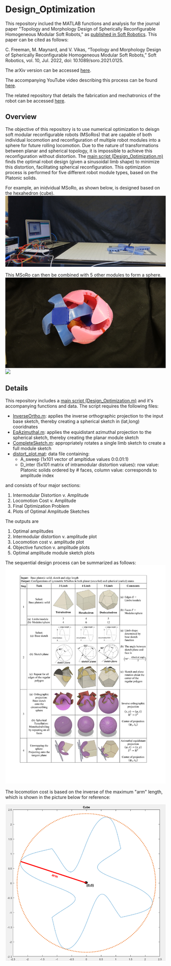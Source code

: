 # Design_Optimization
This repository inclued the MATLAB functions and analysis for the journal paper "Topology and Morphology Design of Spherically Reconfigurable Homogeneous Modular Soft Robots," as [published in Soft Robotics](https://www.liebertpub.com/doi/10.1089/soro.2021.0125). This paper can be cited as follows:

C. Freeman, M. Maynard, and V. Vikas, “Topology and Morphology Design of Spherically Reconfigurable Homogeneous Modular Soft Robots,” Soft Robotics, vol. 10, Jul. 2022, doi: 10.1089/soro.2021.0125.

The arXiv version can be accessed [here](https://arxiv.org/abs/2205.00544). 

The accompanying YouTube video describing this process can be found [here](https://www.youtube.com/watch?v=K-ZRhlJ1r1A).

The related repository that details the fabrication and mechatronics of the robot can be accessed [here](https://github.com/clfreeman7/Fabrication).

## Overview
The objective of this repository is to use numerical optimization to deisgn soft modular reconfigurable robots (MSoRos) that are capable of both individual locomotion and reconfiguration of multiple robot modules into a sphere for future rolling locomotion. Due to the nature of transformations between planar and spherical topology, it is impossible to achieve this reconfiguration without distortion. The [main script (Design_Optimization.m)](/Design_Optimization.m) finds the optimal robot design (given a sinusoidal limb shape) to minimize this distortion, facilitating spherical reconfiguration. This optimization process is performed for five different robot module types, based on the Platonic solids. 

For example, an inidvidual MSoRo, as shown below, is designed based on the hexahedron (cube). 
![Inidividual MSoRo module](MSoRo.png)

This MSoRo can then be combined with 5 other modules to form a sphere. 
![](Planar_To_Sphere.JPG)
![](Spherical_Configuration.JPG)

## Details

This repository includes a [main script (Design_Optimization.m)](/Design_Optimization.m) and it's accompanying functions and data. The script requires the following files:
* [InverseOrtho.m](/InverseOrtho.m): applies the inverse orthographic projection to the input base sketch, thereby creating a spherical sketch in (lat,long) cooridnates
* [EqAzimuthal.m](/EqAzimuthal.m): applies the equidistant azimuthal projection to the spherical sketch, thereby creating the planar  module sketch
* [CompleteSketch.m](/CompleteSketch.m): appropriately rotates a single limb sketch to create a full module sketch
* [distort_plot.mat](/distort_plan.m):  data file containing:
  * A_sweep (1x101 vector of ampltidue values 0:0.01:1)
  * D_inter (5x101 matrix of intramodular distortion values): row value: Platonic solids ordered by # faces, column value: corresponds to amplitude index
  
and consists of four major sections:
1.  Intermodular Distortion v. Amplitude
2.  Locomotion Cost v. Amplitude
3.  Final Optimization Problem
4.  Plots of Optimal Amplitude Sketches

The outputs are
1. Optimal amplitudes
2. Intermodular distortion v. amplitude plot
3. Locomotion cost v. amplitude plot
4. Objective function v. amplitude plots
5. Optimal amplitude module sketch plots

The sequential design process can be summarized as follows:
![](Algorithm.jpg)


The locomotion cost is based on the inverse of the maximum "arm" length, which is shown in the picture below for reference:


![arm](/description/arm_fig.PNG)

